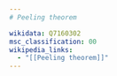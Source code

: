 ```yaml
---
# Peeling theorem

wikidata: Q7160302
msc_classification: 00
wikipedia_links:
  - "[[Peeling theorem]]"
---
```

